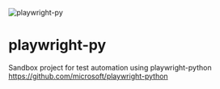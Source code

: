 ![playwright-py](https://github.com/odemeniuk/playwright-py/workflows/playwright-py/badge.svg) 

# playwright-py

Sandbox project for test automation using playwright-python https://github.com/microsoft/playwright-python
